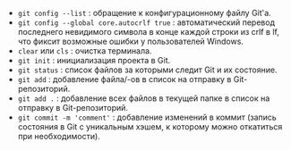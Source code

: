 * `git config --list` : обращение к конфигурационному файлу Git'а.
* `git config --global core.autocrlf true` : автоматический перевод последнего невидимого символа в конце каждой строки из crlf в lf, что фиксит возможные ошибки у пользователей Windows.
* `clear` или `cls` : очистка терминала.
* `git init` : инициализация проекта в Git.
* `git status` : список файлов за которыми следит Git и их состояние.
* `git add` : добавление файла/-ов в список на отправку в Git-репозиторий.
* `git add .` : добавление всех файлов в текущей папке в список на отправку в Git-репозиторий.
* `git commit -m 'comment'` : добавление изменений в коммит (запись состояния в Git с уникальным хэшем, к которому можно откатиться при необходимости).
